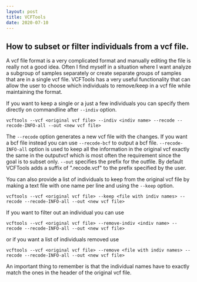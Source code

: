 ```yaml
---
layout: post
title: VCFTools
date: 2020-07-10
---
```


## How to subset or filter individuals from a vcf file.

A vcf file format is a very complicated format and manually editing the file is really not a good idea. Often I find myself in a situation where I want analyze a subgroup of samples separately or create separate groups of samples that are in a single vcf file. VCFTools has a very useful functionality that can allow the user to choose which individuals to remove/keep in a vcf file while maintaining the format.

If you want to keep a single or a just a few individuals you can specify them directly on commandline after `--indiv` option. 

`vcftools --vcf <original vcf file> --indiv <indiv name> --recode --recode-INFO-all --out <new vcf file>`

The `--recode` option generates a new vcf file with the changes. If you want a bcf file instead you can use `--recode-bcf` to output a bcf file. `--recode-INFO-all` option is used to keep all the information in the original vcf exactly the same in the outputvcf which is most often the requirement since the goal is to subset only. `--out` specifies the prefix for the outfile. By default VCFTools adds a suffix of ".recode.vcf" to the prefix specified by the user. 

You can also provide a list of individuals to keep from the original vcf file by making a text file with one name per line and using the `--keep` option.

`vcftools --vcf <original vcf file> --keep <file with indiv names> --recode --recode-INFO-all --out <new vcf file>`

If you want to filter out an individual you can use

`vcftools --vcf <original vcf file> --remove-indiv <indiv name> --recode --recode-INFO-all --out <new vcf file>`

or if you want a list of individuals removed use

`vcftools --vcf <original vcf file> --remove <file with indiv names> --recode --recode-INFO-all --out <new vcf file>`

An important thing to remember is that the individual names have to exactly match the ones in the header of the original vcf file.  
